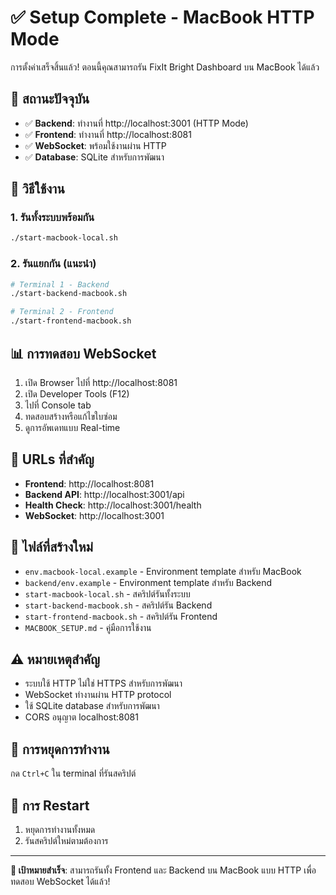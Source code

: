 # ✅ Setup Complete - MacBook HTTP Mode

การตั้งค่าเสร็จสิ้นแล้ว! ตอนนี้คุณสามารถรัน FixIt Bright Dashboard บน MacBook ได้แล้ว

## 🎉 สถานะปัจจุบัน

- ✅ **Backend**: ทำงานที่ http://localhost:3001 (HTTP Mode)
- ✅ **Frontend**: ทำงานที่ http://localhost:8081
- ✅ **WebSocket**: พร้อมใช้งานผ่าน HTTP
- ✅ **Database**: SQLite สำหรับการพัฒนา

## 🚀 วิธีใช้งาน

### 1. รันทั้งระบบพร้อมกัน
```bash
./start-macbook-local.sh
```

### 2. รันแยกกัน (แนะนำ)
```bash
# Terminal 1 - Backend
./start-backend-macbook.sh

# Terminal 2 - Frontend  
./start-frontend-macbook.sh
```

## 📊 การทดสอบ WebSocket

1. เปิด Browser ไปที่ http://localhost:8081
2. เปิด Developer Tools (F12)
3. ไปที่ Console tab
4. ทดสอบสร้างหรือแก้ไขใบซ่อม
5. ดูการอัพเดทแบบ Real-time

## 🔗 URLs ที่สำคัญ

- **Frontend**: http://localhost:8081
- **Backend API**: http://localhost:3001/api
- **Health Check**: http://localhost:3001/health
- **WebSocket**: http://localhost:3001

## 📁 ไฟล์ที่สร้างใหม่

- `env.macbook-local.example` - Environment template สำหรับ MacBook
- `backend/env.example` - Environment template สำหรับ Backend
- `start-macbook-local.sh` - สคริปต์รันทั้งระบบ
- `start-backend-macbook.sh` - สคริปต์รัน Backend
- `start-frontend-macbook.sh` - สคริปต์รัน Frontend
- `MACBOOK_SETUP.md` - คู่มือการใช้งาน

## ⚠️ หมายเหตุสำคัญ

- ระบบใช้ HTTP ไม่ใช่ HTTPS สำหรับการพัฒนา
- WebSocket ทำงานผ่าน HTTP protocol
- ใช้ SQLite database สำหรับการพัฒนา
- CORS อนุญาต localhost:8081

## 🛑 การหยุดการทำงาน

กด `Ctrl+C` ใน terminal ที่รันสคริปต์

## 🔄 การ Restart

1. หยุดการทำงานทั้งหมด
2. รันสคริปต์ใหม่ตามต้องการ

---

**🎯 เป้าหมายสำเร็จ**: สามารถรันทั้ง Frontend และ Backend บน MacBook แบบ HTTP เพื่อทดสอบ WebSocket ได้แล้ว!
